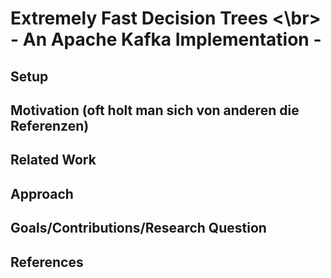 # Extremely Fast Decision Trees <\br> - An Apache Kafka Implementation -

## Setup

## Motivation (oft holt man sich von anderen die Referenzen)

## Related Work

## Approach

## Goals/Contributions/Research Question

## References

